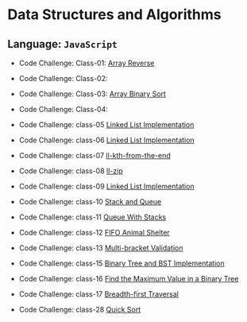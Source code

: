 # Data Structures and Algorithms

## Language: `JavaScript`

- Code Challenge: Class-01: [Array Reverse](code-challenges/array-reverse/reverse/README.md)

- Code Challenge: Class-02:

- Code Challenge: Class-03: [Array Binary Sort](code-challenges/arrayBinarySearch/README.md)

- Code Challenge: Class-04:

- Code Challenge: class-05 [Linked List Implementation](data-structures/linkedList/README.md)

- Code Challenge: class-06 [Linked List Implementation](data-structures/linkedList/README.md)

- Code Challenge: class-07 [ll-kth-from-the-end](data-structures/linkedList/README.md)

- Code Challenge: class-08 [ll-zip](data-structures/linkedList/README.md)

- Code Challenge: class-09 [Linked List Implementation](code-challenges/llzip/README.md)

- Code Challenge: class-10 [Stack and Queue](code-challenges/stacksAndQueues/README.md)

- Code Challenge: class-11 [Queue With Stacks](code-challenges/queue-with-stacks.js/README.md)

- Code Challenge: class-12 [FIFO Animal Shelter](code-challenges/FifoAnimalShelter/README.md)

- Code Challenge: class-13 [Multi-bracket Validation](code-challenges/multi-bracket-validation.js/README.md)

- Code Challenge: class-15 [Binary Tree and BST Implementation](tree/README.md)

- Code Challenge: class-16 [Find the Maximum Value in a Binary Tree](tree/README.md)

- Code Challenge: class-17 [Breadth-first Traversal](tree/README.md)

- Code Challenge: class-28 [Quick Sort](quicksort/BLOG.md)


